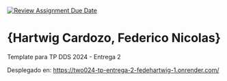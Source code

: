 [![Review Assignment Due Date](https://classroom.github.com/assets/deadline-readme-button-24ddc0f5d75046c5622901739e7c5dd533143b0c8e959d652212380cedb1ea36.svg)](https://classroom.github.com/a/KXg_hGCY)
# {Hartwig Cardozo, Federico Nicolas}

Template para TP DDS 2024 - Entrega 2

Desplegado en:
https://two024-tp-entrega-2-fedehartwig-1.onrender.com/
